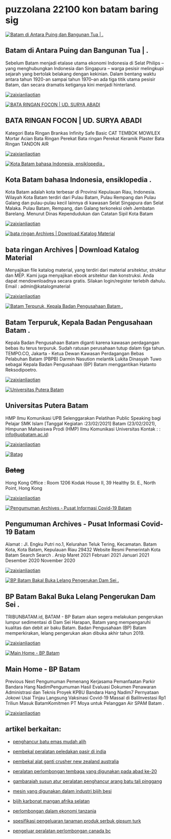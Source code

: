 # puzzolana 22100 kon batam baring sig
<a href="https://mnn.zoosnet.net/LR/Chatpre.aspx?id=MNN94995150&p=https://topgrinding.com/" target="_blank">![Batam di Antara Puing dan Bangunan Tua | .](https://github.com/technlg/images/blob/main/59.jpg)</a>
## Batam di Antara Puing dan Bangunan Tua | .
Sebelum Batam menjadi etalase utama ekonomi Indonesia di Selat Philips – yang menghubungkan Indonesia dan Singapura – warga pesisir melingkupi sejarah yang bertolak belakang dengan kekinian. Dalam bentang waktu antara tahun 1920-an sampai tahun 1970–an ada tiga titik utama pesisir Batam, dan secara dramatis ketiganya kini menjadi hinterland.
<a href="https://mnn.zoosnet.net/LR/Chatpre.aspx?id=MNN94995150&p=https://topgrinding.com/" target="_blank"><img src="https://github.com/technlg/images/raw/main/chat11.jpg" alt="zaixianliaotian"/></a><a href="//whatsapp.shibangsoft.com/WhatsApp.php" ><img src="https://github.com/technlg/images/raw/main/chat11.png" alt=""></a>
<a href="https://mnn.zoosnet.net/LR/Chatpre.aspx?id=MNN94995150&p=https://topgrinding.com/" target="_blank">![BATA RINGAN FOCON | UD. SURYA ABADI](https://github.com/technlg/images/blob/main/53.jpg)</a>
## BATA RINGAN FOCON | UD. SURYA ABADI
Kategori Bata Ringan Brankas Infinity Safe Basic CAT TEMBOK MOWILEX Mortar Acian Bata Ringan Perekat Bata ringan Perekat Keramik Plaster Bata Ringan TANDON AIR
<a href="https://mnn.zoosnet.net/LR/Chatpre.aspx?id=MNN94995150&p=https://topgrinding.com/" target="_blank"><img src="https://github.com/technlg/images/raw/main/chat11.jpg" alt="zaixianliaotian"/></a><a href="//whatsapp.shibangsoft.com/WhatsApp.php" ><img src="https://github.com/technlg/images/raw/main/chat11.png" alt=""></a>
<a href="https://mnn.zoosnet.net/LR/Chatpre.aspx?id=MNN94995150&p=https://topgrinding.com/" target="_blank">![Kota Batam bahasa Indonesia, ensiklopedia .](https://github.com/technlg/images/blob/main/65.jpg)</a>
## Kota Batam bahasa Indonesia, ensiklopedia .
Kota Batam adalah kota terbesar di Provinsi Kepulauan Riau, Indonesia. Wilayah Kota Batam terdiri dari Pulau Batam, Pulau Rempang dan Pulau Galang dan pulau-pulau kecil lainnya di kawasan Selat Singapura dan Selat Malaka. Pulau Batam, Rempang, dan Galang terkoneksi oleh Jembatan Barelang. Menurut Dinas Kependudukan dan Catatan Sipil Kota Batam 
<a href="https://mnn.zoosnet.net/LR/Chatpre.aspx?id=MNN94995150&p=https://topgrinding.com/" target="_blank"><img src="https://github.com/technlg/images/raw/main/chat11.jpg" alt="zaixianliaotian"/></a><a href="//whatsapp.shibangsoft.com/WhatsApp.php" ><img src="https://github.com/technlg/images/raw/main/chat11.png" alt=""></a>
<a href="https://mnn.zoosnet.net/LR/Chatpre.aspx?id=MNN94995150&p=https://topgrinding.com/" target="_blank">![bata ringan Archives | Download Katalog Material](https://github.com/technlg/images/blob/main/52.jpg)</a>
## bata ringan Archives | Download Katalog Material
Menyajikan file katalog material, yang terdiri dari material arsitektur, struktur dan MEP. Kami juga menyajikan ebook arsitektur dan konstruksi. Anda dapat mendownloadnya secara gratis. Silakan login/register terlebih dahulu. Email : admin@katalogmaterial
<a href="https://mnn.zoosnet.net/LR/Chatpre.aspx?id=MNN94995150&p=https://topgrinding.com/" target="_blank"><img src="https://github.com/technlg/images/raw/main/chat11.jpg" alt="zaixianliaotian"/></a><a href="//whatsapp.shibangsoft.com/WhatsApp.php" ><img src="https://github.com/technlg/images/raw/main/chat11.png" alt=""></a>
<a href="https://mnn.zoosnet.net/LR/Chatpre.aspx?id=MNN94995150&p=https://topgrinding.com/" target="_blank">![Batam Terpuruk, Kepala Badan Pengusahaan Batam .](https://github.com/technlg/images/blob/main/46.jpg)</a>
## Batam Terpuruk, Kepala Badan Pengusahaan Batam .
Kepala Badan Pengusahaan Batam diganti karena kawasan perdagangan bebas itu terus terpuruk. Sudah ratusan perusahaan tutup dalam tiga tahun. TEMPO.CO, Jakarta - Ketua Dewan Kawasan Perdagangan Bebas Pelabuhan Batam (PBPB) Darmin Nasution melantik Lukita Dinasyah Tuwo sebagai Kepala Badan Pengusahaan (BP) Batam menggantikan Hatanto Reksodipoetro.
<a href="https://mnn.zoosnet.net/LR/Chatpre.aspx?id=MNN94995150&p=https://topgrinding.com/" target="_blank"><img src="https://github.com/technlg/images/raw/main/chat11.jpg" alt="zaixianliaotian"/></a><a href="//whatsapp.shibangsoft.com/WhatsApp.php" ><img src="https://github.com/technlg/images/raw/main/chat11.png" alt=""></a>
<a href="https://mnn.zoosnet.net/LR/Chatpre.aspx?id=MNN94995150&p=https://topgrinding.com/" target="_blank">![Universitas Putera Batam](https://github.com/technlg/images/blob/main/4.jpg)</a>
## Universitas Putera Batam
HMP Ilmu Komunikasi UPB Selenggarakan Pelatihan Public Speaking bagi Pelajar SMK Islam [Tanggal Kegiatan :23/02/2021] Batam (23/02/2021), Himpunan Mahasiswa Prodi (HMP) Ilmu Komunikasi Universitas Kontak : : info@upbatam.ac.id: 
<a href="https://mnn.zoosnet.net/LR/Chatpre.aspx?id=MNN94995150&p=https://topgrinding.com/" target="_blank"><img src="https://github.com/technlg/images/raw/main/chat11.jpg" alt="zaixianliaotian"/></a><a href="//whatsapp.shibangsoft.com/WhatsApp.php" ><img src="https://github.com/technlg/images/raw/main/chat11.png" alt=""></a>
<a href="https://mnn.zoosnet.net/LR/Chatpre.aspx?id=MNN94995150&p=https://topgrinding.com/" target="_blank">![~~Batag~~](https://github.com/technlg/images/blob/main/11.jpg)</a>
## ~~Batag~~
Hong Kong Office : Room 1206 Kodak House II, 39 Healthy St. E., North Point, Hong Kong
<a href="https://mnn.zoosnet.net/LR/Chatpre.aspx?id=MNN94995150&p=https://topgrinding.com/" target="_blank"><img src="https://github.com/technlg/images/raw/main/chat11.jpg" alt="zaixianliaotian"/></a><a href="//whatsapp.shibangsoft.com/WhatsApp.php" ><img src="https://github.com/technlg/images/raw/main/chat11.png" alt=""></a>
<a href="https://mnn.zoosnet.net/LR/Chatpre.aspx?id=MNN94995150&p=https://topgrinding.com/" target="_blank">![Pengumuman Archives - Pusat Informasi Covid-19 Batam](https://github.com/technlg/images/blob/main/36.jpg)</a>
## Pengumuman Archives - Pusat Informasi Covid-19 Batam
Alamat : Jl. Engku Putri no.1, Kelurahan Teluk Tering, Kecamatan. Batam Kota, Kota Batam, Kepulauan Riau 29432 Website Resmi Pemerintah Kota Batam Search Search . Arsip Maret 2021 Februari 2021 Januari 2021 Desember 2020 November 2020 
<a href="https://mnn.zoosnet.net/LR/Chatpre.aspx?id=MNN94995150&p=https://topgrinding.com/" target="_blank"><img src="https://github.com/technlg/images/raw/main/chat11.jpg" alt="zaixianliaotian"/></a><a href="//whatsapp.shibangsoft.com/WhatsApp.php" ><img src="https://github.com/technlg/images/raw/main/chat11.png" alt=""></a>
<a href="https://mnn.zoosnet.net/LR/Chatpre.aspx?id=MNN94995150&p=https://topgrinding.com/" target="_blank">![BP Batam Bakal Buka Lelang Pengerukan Dam Sei .](https://github.com/technlg/images/blob/main/40.jpg)</a>
## BP Batam Bakal Buka Lelang Pengerukan Dam Sei .
TRIBUNBATAM.id, BATAM - BP Batam akan segera melakukan pengerukan lumpur sedimentasi di Dam Sei Harapan, Batam yang mempengaruhi kualitas dan debit air baku Batam. Badan Pengusahaan (BP) Batam memperkirakan, lelang pengerukan akan dibuka akhir tahun 2019.
<a href="https://mnn.zoosnet.net/LR/Chatpre.aspx?id=MNN94995150&p=https://topgrinding.com/" target="_blank"><img src="https://github.com/technlg/images/raw/main/chat11.jpg" alt="zaixianliaotian"/></a><a href="//whatsapp.shibangsoft.com/WhatsApp.php" ><img src="https://github.com/technlg/images/raw/main/chat11.png" alt=""></a>
<a href="https://mnn.zoosnet.net/LR/Chatpre.aspx?id=MNN94995150&p=https://topgrinding.com/" target="_blank">![Main Home - BP Batam](https://github.com/technlg/images/blob/main/60.jpg)</a>
## Main Home - BP Batam
Previous Next Pengumuman Pemenang Kerjasama Pemanfaatan Parkir Bandara Hang NadimPengumuman Hasil Evaluasi Dokumen Penawaran Administrasi dan Teknis Proyek KPBU Bandara Hang Nadim7 Pernyataan Jokowi Usai Tinjau Langsung Vaksinasi Covid-19 Massal di BaliInvestasi Rp1 Triliun Masuk BatamKomitmen PT Moya untuk Pelanggan Air SPAM Batam .
<a href="https://mnn.zoosnet.net/LR/Chatpre.aspx?id=MNN94995150&p=https://topgrinding.com/" target="_blank"><img src="https://github.com/technlg/images/raw/main/chat11.jpg" alt="zaixianliaotian"/></a><a href="//whatsapp.shibangsoft.com/WhatsApp.php" ><img src="https://github.com/technlg/images/raw/main/chat11.png" alt=""></a>
## artikel berkaitan:
* [penghancur batu emas mudah alih](penghancur%20batu%20emas%20mudah%20alih.md)
* [pembekal peralatan peledakan pasir di india](pembekal%20peralatan%20peledakan%20pasir%20di%20india.md)
* [pembekal alat ganti crusher new zealand australia](pembekal%20alat%20ganti%20crusher%20new%20zealand%20australia.md)
* [peralatan perlombongan tembaga yang digunakan pada abad ke-20](peralatan%20perlombongan%20tembaga%20yang%20digunakan%20pada%20abad%20ke-20.md)
* [gambarajah susun atur peralatan penghancur arang batu tali pinggang](gambarajah%20susun%20atur%20peralatan%20penghancur%20arang%20batu%20tali%20pinggang.md)
* [mesin yang digunakan dalam industri bijih besi](mesin%20yang%20digunakan%20dalam%20industri%20bijih%20besi.md)
* [bijih karbonat mangan afrika selatan](bijih%20karbonat%20mangan%20afrika%20selatan.md)
* [perlombongan dalam ekonomi tanzania](perlombongan%20dalam%20ekonomi%20tanzania.md)
* [spesifikasi pengeluaran tanaman produk serbuk gipsum turk](spesifikasi%20pengeluaran%20tanaman%20produk%20serbuk%20gipsum%20turk.md)
* [pengeluar peralatan perlombongan canada bc](pengeluar%20peralatan%20perlombongan%20canada%20bc.md)
